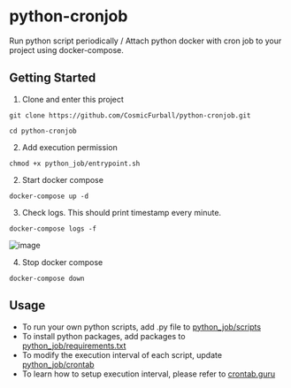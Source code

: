 # python-cronjob

Run python script periodically / Attach python docker with cron job to your project using docker-compose.

## Getting Started

1. Clone and enter this project 
```
git clone https://github.com/CosmicFurball/python-cronjob.git
```
```
cd python-cronjob
```
2. Add execution permission
```
chmod +x python_job/entrypoint.sh
```
2. Start docker compose 
```
docker-compose up -d
```
3. Check logs. This should print timestamp every minute.
```
docker-compose logs -f
```
![image](https://user-images.githubusercontent.com/123827408/229039283-07feb19f-ee5a-4a02-bae1-13c00747c1e3.png)

4. Stop docker compose
```
docker-compose down
```

## Usage
* To run your own python scripts, add .py file to [python_job/scripts](https://github.com/CosmicFurball/python-cronjob/tree/main/python_job/scripts)
* To install python packages, add packages to [python_job/requirements.txt](https://github.com/CosmicFurball/python-cronjob/blob/main/python_job/requirements.txt)
* To modify the execution interval of each script, update [python_job/crontab](https://github.com/CosmicFurball/python-cronjob/blob/main/python_job/crontab)
* To learn how to setup execution interval, please refer to [crontab.guru](https://crontab.guru/)
